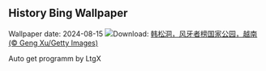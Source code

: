 ## History Bing Wallpaper
Wallpaper date: 2024-08-15
![](https://www.bing.com/th?id=OHR.HangCave_ZH-CN9217507365_UHD.jpg&w=1000)Download: [韩松洞，风牙者榜国家公园，越南 (© Geng Xu/Getty Images)](https://www.bing.com/th?id=OHR.HangCave_ZH-CN9217507365_UHD.jpg)

Auto get programm by LtgX
